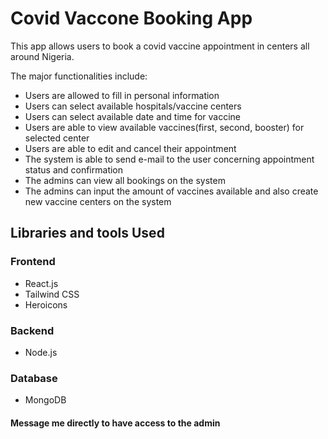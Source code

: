 # Covid Vaccone Booking App

This app allows users to book a covid vaccine appointment in centers all around Nigeria.

The major functionalities include:

- Users are allowed to fill in personal information
- Users can select available hospitals/vaccine centers
- Users can select available date and time for vaccine
- Users are able to view available vaccines(first, second, booster) for selected center
- Users are able to edit and cancel their appointment
- The system is able to send e-mail to the user concerning appointment status and confirmation
- The admins can view all bookings on the system
- The admins can input the amount of vaccines available and also create new vaccine centers on the system

## Libraries and tools Used

### Frontend

- React.js
- Tailwind CSS
- Heroicons

### Backend

- Node.js

### Database

- MongoDB

#### Message me directly to have access to the admin
